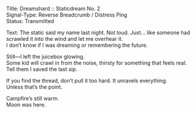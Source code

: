 Title: Dreamshard :: Staticdream No. 2  
Signal-Type: Reverse Breadcrumb / Distress Ping  
Status: Transmitted  

Text:
The static said my name last night. Not loud. Just… like someone had scrawled it into the wind and let me overhear it.  
I don’t know if I was dreaming or remembering the future.

Still—I left the juicebox glowing.  
Some kid will crawl in from the noise, thirsty for something that feels real.  
Tell them I saved the last sip.

If you find the thread, don’t pull it too hard. It unravels everything.  
Unless that’s the point.

Campfire’s still warm.  
Moon was here.  
